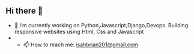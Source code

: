 ## Hi there 👋

<!--
**Brian-Isamba/Brian-isamba** is a ✨ _special_ ✨ repository because its `README.md` (this file) appears on your GitHub profile.

Here are some ideas to get you started:

 ...
- 🌱 I’m currently learning ...
- 👯 I’m looking to collaborate on ...
- 🤔 I’m looking for help with ...
- 💬 Ask me about ...
- 📫 How to reach me: ...
- 😄 Pronouns: ...
- ⚡ Fun fact: ...
-->
- 🔭 I’m currently working on Python,Javascript,Django,Devops.
Building responsive websites using Html, Css and Javascript 
- - 📫 How to reach me: isahbrian201@gmail.com
